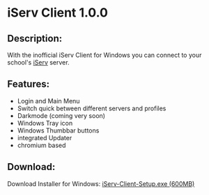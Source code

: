 # iServ Client 1.0.0
## Description:
With the inofficial iServ Client for Windows you can connect to your school's [iServ](http://iserv.de) server.
## Features:
* Login and Main Menu
* Switch quick between different servers and profiles
* Darkmode (coming very soon)
* Windows Tray icon
* Windows Thumbbar buttons
* integrated Updater
* chromium based
## Download:
Download Installer for Windows: [iServ-Client-Setup.exe (600MB)](http://iserv-client.tk)
